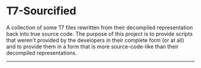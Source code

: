 # T7-Sourcified

A collection of some T7 files rewritten from their decompiled representation back into true source code. The purpose of this project is to provide scripts that weren't provided by the developers in their complete form (or at all) and to provide them in a form that is more source-code-like than their decompiled representations.

---